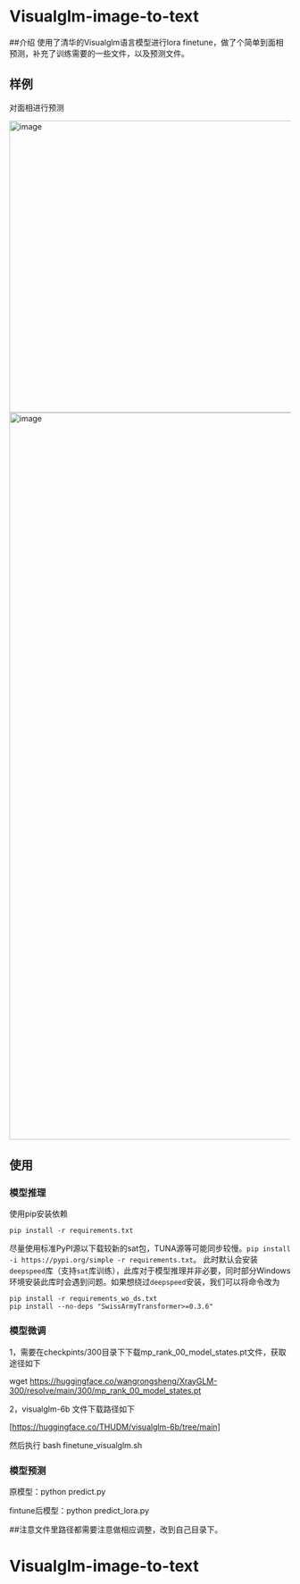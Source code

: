 # Visualglm-image-to-text
##介绍
使用了清华的Visualglm语言模型进行lora finetune，做了个简单到面相预测，补充了训练需要的一些文件，以及预测文件。

## 样例
对面相进行预测

<img width="523" alt="image" src="https://github.com/qjzcy/Visualglm-image-to-text/assets/19749009/96a07061-90ac-4d3d-8b0e-39976da7564a">


<img width="1303" alt="image" src="https://github.com/qjzcy/Visualglm-image-to-text/assets/19749009/634f2c7c-2209-4c70-9f84-b1dde3dda431">



## 使用

### 模型推理

使用pip安装依赖
```
pip install -r requirements.txt
```
尽量使用标准PyPI源以下载较新的sat包，TUNA源等可能同步较慢。`pip install -i https://pypi.org/simple -r requirements.txt`。
此时默认会安装`deepspeed`库（支持`sat`库训练），此库对于模型推理并非必要，同时部分Windows环境安装此库时会遇到问题。如果想绕过`deepspeed`安装，我们可以将命令改为
```
pip install -r requirements_wo_ds.txt
pip install --no-deps "SwissArmyTransformer>=0.3.6"
```

### 模型微调
1，需要在checkpints/300目录下下载mp_rank_00_model_states.pt文件，获取途径如下

wget https://huggingface.co/wangrongsheng/XrayGLM-300/resolve/main/300/mp_rank_00_model_states.pt

2，visualglm-6b 文件下载路径如下

[https://huggingface.co/THUDM/visualglm-6b/tree/main]

然后执行
bash  finetune_visualglm.sh

### 模型预测
原模型：python predict.py

fintune后模型：python predict_lora.py

##注意文件里路径都需要注意做相应调整，改到自己目录下。

# Visualglm-image-to-text